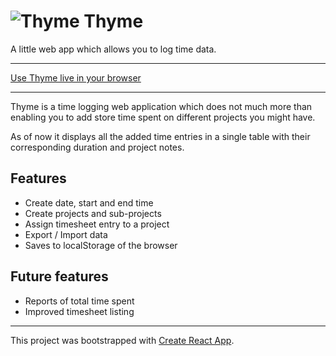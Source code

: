 # ![Thyme](https://gaya.github.io/thyme/favicon-32x32.png) Thyme

A little web app which allows you to log time data.

---

[Use Thyme live in your browser](https://gaya.github.io/thyme/)

---

Thyme is a time logging web application which does not much more than enabling you to add store time
spent on different projects you might have.

As of now it displays all the added time entries in a single table with their corresponding duration
and project notes.

## Features

- Create date, start and end time
- Create projects and sub-projects
- Assign timesheet entry to a project
- Export / Import data
- Saves to localStorage of the browser

## Future features

- Reports of total time spent
- Improved timesheet listing

---

This project was bootstrapped with [Create React App](https://github.com/facebookincubator/create-react-app).
